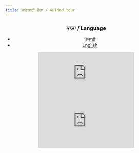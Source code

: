 ```yaml
---
title: ਜਾਣਕਾਰੀ ਦੌਰਾ / Guided tour
---
```


<div style="text-align: center">
  <h3>ਭਾਸ਼ਾ / Language</h3>
   <div class="nav-wrapper">
      <ul class="nav nav-pills nav-fill flex-row flex-md-row" id="tabs-icons-text" role="tablist">
         <li class="nav-item">
            <a class="nav-link mb-sm-3 mb-md-0 active" id="tabs-icons-text-1-tab" data-toggle="tab" href="#tabs-icons-text-1" role="tab" aria-controls="tabs-icons-text-1" aria-selected="true">ਪੰਜਾਬੀ</a>
         </li>
         <li class="nav-item">
            <a class="nav-link mb-sm-3 mb-md-0" id="tabs-icons-text-2-tab" data-toggle="tab" href="#tabs-icons-text-2" role="tab" aria-controls="tabs-icons-text-2" aria-selected="false">English</a>
         </li>
      </ul>
   </div>
   <div class="card shadow">
      <div class="card-body">
         <div class="tab-content" id="myTabContent">
            <div class="tab-pane fade show active" id="tabs-icons-text-1" role="tabpanel" aria-labelledby="tabs-icons-text-1-tab">
               <div class="video-container">
                  <iframe src="https://www.youtube.com/embed/LrDhHOELf8E?si=DIXsCkEQKKJAwsbc" title="YouTube video player" frameborder="0" allow="accelerometer; clipboard-write; encrypted-media; gyroscope; picture-in-picture; web-share" referrerpolicy="strict-origin-when-cross-origin" allowfullscreen></iframe>
               </div>
            </div>
            <div class="tab-pane fade" id="tabs-icons-text-2" role="tabpanel" aria-labelledby="tabs-icons-text-2-tab">
               <div class="video-container">
                  <iframe src="https://www.youtube.com/embed/J9xpSvzzESE?si=LfeWgwzVbkC3Yqhj" title="YouTube video player" frameborder="0" allow="accelerometer; clipboard-write; encrypted-media; gyroscope; picture-in-picture; web-share" allowfullscreen></iframe>
               </div>
            </div>
         </div>
      </div>
   </div>
</div>